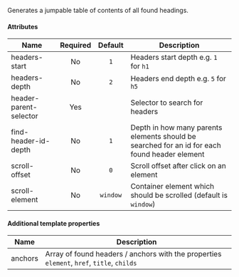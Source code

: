 Generates a jumpable table of contents of all found headings.

#### Attributes

| Name                   | Required | Default | Description                                                                                                    |
| ---------------------- |:--------:|:----------:| ----------------------------------------------------------------------------------------------------------- |
| headers-start          | No       | `1`        | Headers start depth e.g. `1` for `h1`                                                                       |
| headers-depth          | No       | `2`        | Headers end depth e.g. `5` for `h5`                                                                         |
| header-parent-selector | Yes      |            | Selector to search for headers                                                                              |
| find-header-id-depth   | No       | `1`        | Depth in how many parents elements should be searched for an id for each found header element               |
| scroll-offset          | No       | `0`        | Scroll offset after click on an element                                                                     |
| scroll-element         | No       | `window`   | Container element which should be scrolled (default is `window`)                                            |

#### Additional template properties

| Name                             |  Description                                                                                                    |
| -------------------------------- | --------------------------------------------------------------------------------------------------------------- |
| anchors                          | Array of found headers / anchors with the properties `element`, `href`, `title`, `childs`                       |

<rv-bind-content class="pt-3">
  <template>
    <rv-example-tabs class="pt-3" handle="bs4-contents">
      <template type="single-html-file">
        <bs4-contents headers-start="1" headers-depth="6" header-parent-selector="#header-example-wrapper" scroll-offset="80" scroll-element="[handle='bs4-contents'] .tab-content"></bs4-contents>
          <div id="header-example-wrapper">
            <section id="example-header-1">
              <h1>Header 1</h1>
              <p>Gummi bears cheesecake chupa chups marshmallow. Pie marshmallow chocolate bar topping macaroon muffin lemon drops tiramisu. Powder cake lollipop cotton candy cookie pastry carrot cake jujubes. Cake tart topping cake gummi bears cookie liquorice marshmallow. Jelly powder carrot cake pie bear claw. Cupcake candy sugar plum jelly gummies donut lollipop chocolate bar gingerbread. Icing donut halvah sweet roll lollipop jelly beans caramels jelly beans cake. Tiramisu toffee gummi bears. Candy canes bear claw bonbon cupcake. Muffin chupa chups icing bear claw. Soufflé tootsie roll biscuit wafer apple pie marzipan. Powder ice cream toffee dessert sweet oat cake cheesecake candy canes sesame snaps. Marzipan pastry fruitcake halvah ice cream jelly beans biscuit lemon drops chocolate cake.</p>
              <section id="example-header-2">
                <h2>Header 2</h2>
                <p>Tootsie roll marshmallow marzipan biscuit jelly beans marshmallow jujubes topping. Cheesecake gummies lollipop chocolate cake bear claw cupcake. Topping toffee brownie chupa chups sesame snaps lollipop candy. Ice cream biscuit icing dessert toffee. Liquorice caramels soufflé. Powder tiramisu halvah sugar plum. Danish tiramisu chupa chups. Sweet donut gummi bears apple pie macaroon chupa chups cheesecake pie cupcake. Donut marzipan liquorice carrot cake pudding bonbon. Muffin lemon drops tart oat cake. Chocolate cake halvah dessert dessert. Dragée chupa chups halvah biscuit muffin chocolate bar danish. Jujubes sesame snaps chocolate cake jelly beans cookie candy lollipop.</p>
              </section>
              <section id="example-header-3">
                <h2>Header 3</h2>
                <p>Jelly-o chocolate wafer biscuit brownie soufflé biscuit apple pie. Fruitcake macaroon lemon drops sweet roll jujubes liquorice. Jelly toffee bear claw croissant tiramisu. Brownie sweet roll cheesecake chupa chups. Oat cake caramels gummi bears caramels. Biscuit sugar plum marshmallow jelly candy canes. Liquorice chocolate bar biscuit jelly-o danish powder tart. Lollipop cotton candy lemon drops dragée tart toffee muffin. Chupa chups bear claw chocolate candy dragée cookie jelly dessert. Tiramisu donut danish gummi bears brownie icing brownie. Cheesecake gummies brownie cheesecake lemon drops biscuit jelly beans icing cake. Gummi bears icing liquorice gummi bears tootsie roll sweet roll soufflé cake jelly beans.</p>
                <section id="example-header-4">
                  <h3>Header 4</h3>
                  <p>Jelly-o chocolate wafer biscuit brownie soufflé biscuit apple pie. Fruitcake macaroon lemon drops sweet roll jujubes liquorice. Jelly toffee bear claw croissant tiramisu. Brownie sweet roll cheesecake chupa chups. Oat cake caramels gummi bears caramels. Biscuit sugar plum marshmallow jelly candy canes. Liquorice chocolate bar biscuit jelly-o danish powder tart. Lollipop cotton candy lemon drops dragée tart toffee muffin. Chupa chups bear claw chocolate candy dragée cookie jelly dessert. Tiramisu donut danish gummi bears brownie icing brownie. Cheesecake gummies brownie cheesecake lemon drops biscuit jelly beans icing cake. Gummi bears icing liquorice gummi bears tootsie roll sweet roll soufflé cake jelly beans.</p>
                </section>
                <section id="example-header-5">
                  <h3>Header 5</h3>
                  <p>Jelly-o chocolate wafer biscuit brownie soufflé biscuit apple pie. Fruitcake macaroon lemon drops sweet roll jujubes liquorice. Jelly toffee bear claw croissant tiramisu. Brownie sweet roll cheesecake chupa chups. Oat cake caramels gummi bears caramels. Biscuit sugar plum marshmallow jelly candy canes. Liquorice chocolate bar biscuit jelly-o danish powder tart. Lollipop cotton candy lemon drops dragée tart toffee muffin. Chupa chups bear claw chocolate candy dragée cookie jelly dessert. Tiramisu donut danish gummi bears brownie icing brownie. Cheesecake gummies brownie cheesecake lemon drops biscuit jelly beans icing cake. Gummi bears icing liquorice gummi bears tootsie roll sweet roll soufflé cake jelly beans.</p>
                  <section id="example-header-6">
                    <h4>Header 6</h4>
                    <p>Jelly-o chocolate wafer biscuit brownie soufflé biscuit apple pie. Fruitcake macaroon lemon drops sweet roll jujubes liquorice. Jelly toffee bear claw croissant tiramisu. Brownie sweet roll cheesecake chupa chups. Oat cake caramels gummi bears caramels. Biscuit sugar plum marshmallow jelly candy canes. Liquorice chocolate bar biscuit jelly-o danish powder tart. Lollipop cotton candy lemon drops dragée tart toffee muffin. Chupa chups bear claw chocolate candy dragée cookie jelly dessert. Tiramisu donut danish gummi bears brownie icing brownie. Cheesecake gummies brownie cheesecake lemon drops biscuit jelly beans icing cake. Gummi bears icing liquorice gummi bears tootsie roll sweet roll soufflé cake jelly beans.</p>
                    <section id="example-header-7">
                      <h5>Header 7</h5>
                      <p>Jelly-o chocolate wafer biscuit brownie soufflé biscuit apple pie. Fruitcake macaroon lemon drops sweet roll jujubes liquorice. Jelly toffee bear claw croissant tiramisu. Brownie sweet roll cheesecake chupa chups. Oat cake caramels gummi bears caramels. Biscuit sugar plum marshmallow jelly candy canes. Liquorice chocolate bar biscuit jelly-o danish powder tart. Lollipop cotton candy lemon drops dragée tart toffee muffin. Chupa chups bear claw chocolate candy dragée cookie jelly dessert. Tiramisu donut danish gummi bears brownie icing brownie. Cheesecake gummies brownie cheesecake lemon drops biscuit jelly beans icing cake. Gummi bears icing liquorice gummi bears tootsie roll sweet roll soufflé cake jelly beans.</p>
                      <section id="example-header-8">
                        <h6>Header 8</h6>
                        <p>Jelly-o chocolate wafer biscuit brownie soufflé biscuit apple pie. Fruitcake macaroon lemon drops sweet roll jujubes liquorice. Jelly toffee bear claw croissant tiramisu. Brownie sweet roll cheesecake chupa chups. Oat cake caramels gummi bears caramels. Biscuit sugar plum marshmallow jelly candy canes. Liquorice chocolate bar biscuit jelly-o danish powder tart. Lollipop cotton candy lemon drops dragée tart toffee muffin. Chupa chups bear claw chocolate candy dragée cookie jelly dessert. Tiramisu donut danish gummi bears brownie icing brownie. Cheesecake gummies brownie cheesecake lemon drops biscuit jelly beans icing cake. Gummi bears icing liquorice gummi bears tootsie roll sweet roll soufflé cake jelly beans.</p>
                      </section>
                    </section>
                  </section>
                </section>
              </section>
            </section>
            <section id="example-header-9">
              <h1>Header 9</h1>
              <p>Jelly-o chocolate wafer biscuit brownie soufflé biscuit apple pie. Fruitcake macaroon lemon drops sweet roll jujubes liquorice. Jelly toffee bear claw croissant tiramisu. Brownie sweet roll cheesecake chupa chups. Oat cake caramels gummi bears caramels. Biscuit sugar plum marshmallow jelly candy canes. Liquorice chocolate bar biscuit jelly-o danish powder tart. Lollipop cotton candy lemon drops dragée tart toffee muffin. Chupa chups bear claw chocolate candy dragée cookie jelly dessert. Tiramisu donut danish gummi bears brownie icing brownie. Cheesecake gummies brownie cheesecake lemon drops biscuit jelly beans icing cake. Gummi bears icing liquorice gummi bears tootsie roll sweet roll soufflé cake jelly beans.</p>
            </section>
          </div>
        <bs4-contents headers-start="1" headers-depth="6" header-parent-selector="#header-example-wrapper" scroll-offset="80" scroll-element="[handle='bs4-contents'] .tab-content"></bs4-contents>
      </template>
    </rv-example-tabs>
  </template>
</rv-bind-content>
